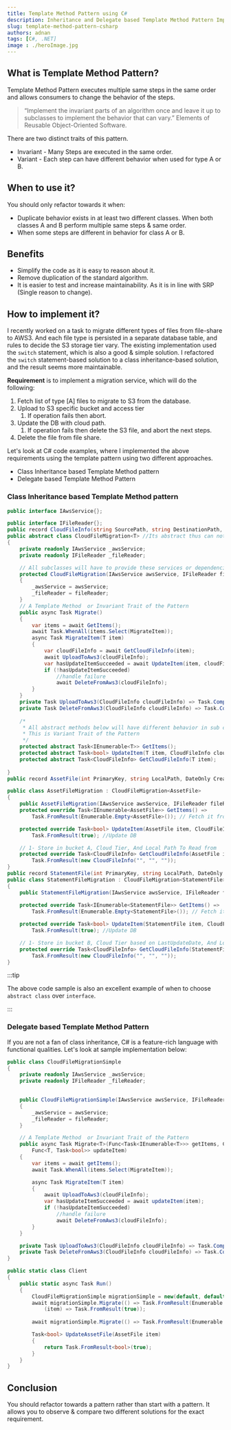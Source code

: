 ```yaml
---
title: Template Method Pattern using C# 
description: Inheritance and Delegate based Template Method Pattern Implementation using C# 
slug: template-method-pattern-csharp 
authors: adnan 
tags: [C#, .NET]
image : ./heroImage.jpg
---
```

<head>
   <meta name="twitter:creator" content="@madnan_rafiq" />
   <meta name="keywords" content="Template Method Pattern"/>
</head>

## What is Template Method Pattern?

Template Method Pattern executes multiple same steps in the same order and allows consumers to change the behavior of the
steps.

> “Implement the invariant parts of an algorithm once and leave it up to subclasses to implement the behavior that can vary.” Elements of Reusable Object-Oriented Software.
<!--truncate-->

There are two distinct traits of this pattern.
- Invariant - Many Steps are executed in the same order.
- Variant - Each step can have different behavior when used for type A or B.

## When to use it?

You should only refactor towards it when:
- Duplicate behavior exists in at least two different classes. When both classes A and B perform multiple same steps & same order.
- When some steps are different in behavior for class A or B.
## Benefits
- Simplify the code as it is easy to reason about it.
- Remove duplication of the standard algorithm.
- It is easier to test and increase maintainability. As it is in line with SRP (Single reason to change).
## How to implement it?
I recently worked on a task to migrate different types of files from file-share to AWS3. And each file type is persisted in a separate database table, and rules to decide the S3 storage tier vary.
The existing implementation used the `switch` statement, which is also a good & simple solution. I refactored the `switch` statement-based solution to a class inheritance-based solution, and the result seems more maintainable.

**Requirement** is to implement a migration service, which will do the following:
1. Fetch list of type [A] files to migrate to S3 from the database.
2. Upload to S3 specific bucket and access tier
   1. If operation fails then abort.
3. Update the DB with cloud path. 
   1. If operation fails then delete the S3 file, and abort the next steps.
4. Delete the file from file share.

Let's look at C# code examples, where I implemented the above requirements using the template pattern using two different approaches.
- Class Inheritance based Template Method pattern
- Delegate based Template Method Pattern
### Class Inheritance based Template Method pattern
~~~csharp title="Template Method Pattern implemented in C# 10 using Inheritence"
public interface IAwsService{};

public interface IFileReader{};
public record CloudFileInfo(string SourcePath, string DestinationPath, string CloudTier);
public abstract class CloudFileMigration<T> //Its abstract thus can not be used directly, thus must be inherited.
{
    private readonly IAwsService _awsService;
    private readonly IFileReader _fileReader;

    // All subclasses will have to provide these services or dependencies 
    protected CloudFileMigration(IAwsService awsService, IFileReader fileReader)
    {
        _awsService = awsService;
        _fileReader = fileReader;
    }
    // A Template Method  or Invariant Trait of the Pattern
    public async Task Migrate()
    {
        var items = await GetItems();
        await Task.WhenAll(items.Select(MigrateItem));
        async Task MigrateItem(T item)
        {
            var cloudFileInfo = await GetCloudFileInfo(item);
            await UploadToAws3(cloudFileInfo);
            var hasUpdateItemSucceeded = await UpdateItem(item, cloudFileInfo);
            if (!hasUpdateItemSucceeded)
                //handle failure
                await DeleteFromAws3(cloudFileInfo);
        }
    }
    private Task UploadToAws3(CloudFileInfo cloudFileInfo) => Task.CompletedTask; //Do the work
    private Task DeleteFromAws3(CloudFileInfo cloudFileInfo) => Task.CompletedTask; // Do the work
    
    /*
     * All abstract methods below will have different behavior in sub classes.
     * This is Variant Trait of the Pattern
     */
    protected abstract Task<IEnumerable<T>> GetItems(); 
    protected abstract Task<bool> UpdateItem(T item, CloudFileInfo cloudFileInfo);
    protected abstract Task<CloudFileInfo> GetCloudFileInfo(T item);
    
}
public record AssetFile(int PrimaryKey, string LocalPath, DateOnly CreatedDate);

public class AssetFileMigration : CloudFileMigration<AssetFile>
{
    public AssetFileMigration(IAwsService awsService, IFileReader fileReader) : base(awsService, fileReader){}
    protected override Task<IEnumerable<AssetFile>> GetItems() =>
        Task.FromResult(Enumerable.Empty<AssetFile>()); // Fetch it from source, say DB

    protected override Task<bool> UpdateItem(AssetFile item, CloudFileInfo cloudFileInfo) =>
        Task.FromResult(true); //Update DB

    // 1- Store in bucket A, Cloud Tier, And Local Path To Read from
    protected override Task<CloudFileInfo> GetCloudFileInfo(AssetFile item) =>
        Task.FromResult(new CloudFileInfo("", "", ""));
}
public record StatementFile(int PrimaryKey, string LocalPath, DateOnly LastUpdatedDate);
public class StatementFileMigration : CloudFileMigration<StatementFile>
{
    public StatementFileMigration(IAwsService awsService, IFileReader fileReader) : base(awsService, fileReader){}
    
    protected override Task<IEnumerable<StatementFile>> GetItems() =>
        Task.FromResult(Enumerable.Empty<StatementFile>()); // Fetch it DB

    protected override Task<bool> UpdateItem(StatementFile item, CloudFileInfo cloudFileInfo) =>
        Task.FromResult(true); //Update DB

    // 1- Store in bucket B, Cloud Tier based on LastUpdateDate, And Local Path To Read from
    protected override Task<CloudFileInfo> GetCloudFileInfo(StatementFile item) =>
        Task.FromResult(new CloudFileInfo("", "", ""));
}

~~~

:::tip

The above code sample is also an excellent example of when to choose `abstract class` over `interface`.

:::

### Delegate based Template Method Pattern
If you are not a fan of class inheritance, C# is a feature-rich language with functional qualities. Let's look at sample implementation below:

~~~csharp title="The Template Method Pattern using functions which are deletgate type in C#"
public class CloudFileMigrationSimple
{
    private readonly IAwsService _awsService;
    private readonly IFileReader _fileReader;

     
    public CloudFileMigrationSimple(IAwsService awsService, IFileReader fileReader)
    {
        _awsService = awsService;
        _fileReader = fileReader;
    }

    // A Template Method  or Invariant Trait of the Pattern
    public async Task Migrate<T>(Func<Task<IEnumerable<T>>> getItems, CloudFileInfo cloudFileInfo,
        Func<T, Task<bool>> updateItem)
    {
        var items = await getItems();
        await Task.WhenAll(items.Select(MigrateItem));

        async Task MigrateItem(T item)
        {
            await UploadToAws3(cloudFileInfo);
            var hasUpdateItemSucceeded = await updateItem(item);
            if (!hasUpdateItemSucceeded)
                //handle failure
                await DeleteFromAws3(cloudFileInfo);
        }
    }

    private Task UploadToAws3(CloudFileInfo cloudFileInfo) => Task.CompletedTask; //Do the work
    private Task DeleteFromAws3(CloudFileInfo cloudFileInfo) => Task.CompletedTask; // Do the work
}

public static class Client
{
    public static async Task Run()
    {
        CloudFileMigrationSimple migrationSimple = new(default, default);
        await migrationSimple.Migrate(() => Task.FromResult(Enumerable.Empty<StatementFile>()), default,
            (item) => Task.FromResult(true));
        
        await migrationSimple.Migrate(() => Task.FromResult(Enumerable.Empty<AssetFile>()), default, UpdateAssetFile);

        Task<bool> UpdateAssetFile(AssetFile item)
        {
            return Task.FromResult<bool>(true);
        }
    }
}

~~~

## Conclusion 
You should refactor towards a pattern rather than start with a pattern. It allows you to observe & compare two different solutions for the exact requirement. 
